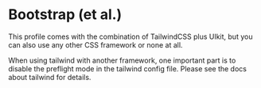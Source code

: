 # Bootstrap (et al.)

This profile comes with the combination of TailwindCSS plus UIkit, but you can also use any other CSS framework or none at all.

When using tailwind with another framework, one important part is to disable the preflight mode in the tailwind config file. Please see the docs about tailwind for details.
